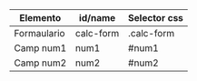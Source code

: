 | Elemento  | id/name   | Selector css
------------|-----------|---------------
Formaulario | calc-form | .calc-form
Camp num1   | num1      | #num1
Camp num2   | num2      | #num2
